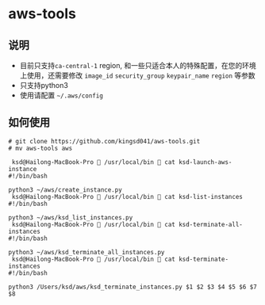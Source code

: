 # aws-tools

## 说明
- 目前只支持`ca-central-1` region, 和一些只适合本人的特殊配置，在您的环境上使用，还需要修改 `image_id` `security_group` `keypair_name` `region` 等参数
- 只支持python3
- 使用请配置 `~/.aws/config`
## 如何使用



```
# git clone https://github.com/kingsd041/aws-tools.git
# mv aws-tools aws
```


```
 ksd@Hailong-MacBook-Pro  /usr/local/bin  cat ksd-launch-aws-instance
#!/bin/bash

python3 ~/aws/create_instance.py
 ksd@Hailong-MacBook-Pro  /usr/local/bin  cat ksd-list-instances
#!/bin/bash

python3 ~/aws/ksd_list_instances.py
 ksd@Hailong-MacBook-Pro  /usr/local/bin  cat ksd-terminate-all-instances
#!/bin/bash

python3 ~/aws/ksd_terminate_all_instances.py
 ksd@Hailong-MacBook-Pro  /usr/local/bin  cat ksd-terminate-instances
#!/bin/bash

python3 /Users/ksd/aws/ksd_terminate_instances.py $1 $2 $3 $4 $5 $6 $7 $8
```
